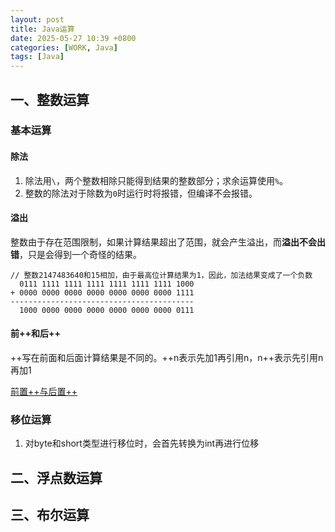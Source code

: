 ```yaml
---
layout: post
title: Java运算
date: 2025-05-27 10:39 +0800
categories: [WORK, Java]
tags: [Java]
---
```


## 一、整数运算

### 基本运算

#### 除法
1. 除法用`\`，两个整数相除只能得到结果的整数部分；求余运算使用`%`。
2. 整数的除法对于除数为`0`时运行时将报错，但编译不会报错。
   

#### 溢出

整数由于存在范围限制，如果计算结果超出了范围，就会产生溢出，而**溢出不会出错**，只是会得到一个奇怪的结果。


```
// 整数2147483640和15相加，由于最高位计算结果为1，因此，加法结果变成了一个负数
  0111 1111 1111 1111 1111 1111 1111 1000
+ 0000 0000 0000 0000 0000 0000 0000 1111
-----------------------------------------
  1000 0000 0000 0000 0000 0000 0000 0111
```

#### 前++和后++

++写在前面和后面计算结果是不同的。++n表示先加1再引用n，n++表示先引用n再加1

[前置++与后置++](https://jamie109.github.io/posts/前置-与后置/)

### 移位运算

1. 对byte和short类型进行移位时，会首先转换为int再进行位移
   
## 二、浮点数运算


## 三、布尔运算